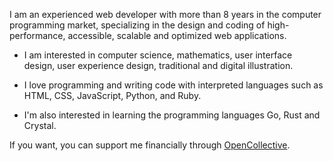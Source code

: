 I am an experienced web developer with more than 8 years in the computer programming market, specializing in the design and coding of high-performance, accessible, scalable and optimized web applications.

- I am interested in computer science, mathematics, user interface design, user experience design, traditional and digital illustration.

- I love programming and writing code with interpreted languages such as HTML, CSS, JavaScript, Python, and Ruby.

- I'm also interested in learning the programming languages Go, Rust and Crystal.

If you want, you can support me financially through [OpenCollective](https://opencollective.com/nazarepiedady).
